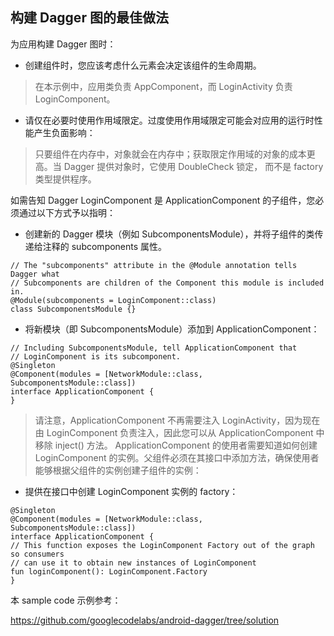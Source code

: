 ## 构建 Dagger 图的最佳做法

为应用构建 Dagger 图时：

- 创建组件时，您应该考虑什么元素会决定该组件的生命周期。

>在本示例中，应用类负责 AppComponent，而 LoginActivity 负责 LoginComponent。

- 请仅在必要时使用作用域限定。过度使用作用域限定可能会对应用的运行时性能产生负面影响： 
  
>只要组件在内存中，对象就会在内存中；获取限定作用域的对象的成本更高。当 Dagger 提供对象时，它使用 DoubleCheck 锁定，
>而不是 factory 类型提供程序。

如需告知 Dagger LoginComponent 是 ApplicationComponent 的子组件，您必须通过以下方式予以指明：

- 创建新的 Dagger 模块（例如 SubcomponentsModule），并将子组件的类传递给注释的 subcomponents 属性。

```
// The "subcomponents" attribute in the @Module annotation tells Dagger what
// Subcomponents are children of the Component this module is included in.
@Module(subcomponents = LoginComponent::class)
class SubcomponentsModule {}
```

- 将新模块（即 SubcomponentsModule）添加到 ApplicationComponent：

```
// Including SubcomponentsModule, tell ApplicationComponent that
// LoginComponent is its subcomponent.
@Singleton
@Component(modules = [NetworkModule::class, SubcomponentsModule::class])
interface ApplicationComponent {
}
```

>请注意，ApplicationComponent 不再需要注入 LoginActivity，因为现在由 LoginComponent 负责注入，因此您可以从 ApplicationComponent 中移除 inject() 方法。
ApplicationComponent 的使用者需要知道如何创建 LoginComponent 的实例。父组件必须在其接口中添加方法，确保使用者能够根据父组件的实例创建子组件的实例：

- 提供在接口中创建 LoginComponent 实例的 factory：

```
@Singleton
@Component(modules = [NetworkModule::class, SubcomponentsModule::class])
interface ApplicationComponent {
// This function exposes the LoginComponent Factory out of the graph so consumers
// can use it to obtain new instances of LoginComponent
fun loginComponent(): LoginComponent.Factory
}
```

本 sample code 示例参考：

https://github.com/googlecodelabs/android-dagger/tree/solution